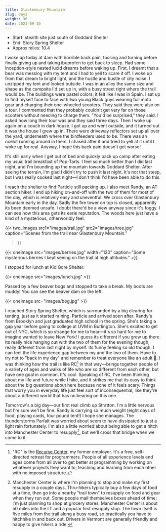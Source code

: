 ```yaml
---
title: Glastenbury Mountain
slug: day3
weight: 30
date: 2023-09-10
---
```


- Start: stealth site just south of Goddard Shelter
- End: Story Spring Shelter
- Approx miles: 10.4

I woke up today at 4am with horrible back pain, tossing and turning before finally giving up and taking ibuprofen to get back to sleep. Had some Inception-style nested lucid dreams before waking up. First, I dreamt that a bear was messing with my tent and I had to yell to scare it off. I woke up from that dream to bright light, and the hustle and bustle of city noise. I unzipped my tent and looked outside. I was in an alley the same size and shape as the campsite I'd set up in, with a busy street right where the trail would be. The buildings were pastel colors; it felt like I was in Spain. I sat up to find myself face to face with two young Black guys wearing full moto gear and charging their one-wheeled scooters. They said they were also on a tour. I commented that they probably couldn't get very far on those scooters without needing to charge them. "You'd be surprised," they said. I asked how long their tour was and they said three days. Then I woke up again on a couch in dark house. I got up and went outside, and it turned out it was the house I grew up in. There were driveway reflectors set up all over the yard, underneath where the birdfeeders used to be. There was an ocelot running around in them. I chased after it and tried to yell at it until I woke up for real. Anyway, I hope this back pain doesn't get worse!

It's still early when I get out of bed and quickly pack up camp after eating my usual trail breakfast of Pop-Tarts. I feel so much better than I did last night, and I'm bounding up the mountain towards Goddard Shelter. After seeing the terrain, I'm glad I didn't try to push it last night. It's not that steep, but I was really cooked last night—I don't think I'd have been able to do this.

I reach the shelter to find Particle still packing up. I also meet Randy, an AT section hiker. I end up hiking on-and-off with the two of them for most of the day, which is relatively easy and uneventful. We cross over Glastenbury Mountain early in the day. Sadly the fire tower on top is closed, apparently its been deemed unsafe. I doubt there'd be a view anyway since it's foggy. I can see how this area gets its eerie reputation. The woods here just have a kind of a mysterious, otherworldly feel.

{{< two_images src1="images/trail.jpg" src2="images/tree.jpg"
      caption="Scenes from the trail near Glastenbury Mountain."
>}}

{{< oneimage src="images/berries.jpg" width="120" caption="Some mysterious berries I kept seeing on the trail at high altitudes." >}}

I stopped for lunch at Kid Gore Shelter.

{{< oneimage src="images/lunch.jpg" >}}

Passed by a few beaver bogs and stopped to take a break. My boots are muddy! You can see the beaver dam on the left.

{{< oneimage src="images/bog.jpg" >}}

I reached Story Spring Shelter, which is surrounded by a big clearing for tenting, just as it started raining. Particle and arrived soon after. Randy's from Brooklyn and just graduated high school in the spring. She's taking a gap year before going to college at UVM in Burlington. She's excited to get out of NYC, which is so strange for me to hear—it's so hard for me to imagine wanted to leave New York! I guess its different if you grew up there. Its really nice hanging out with the two of them for the evening though, really different from last night by myself. Its funny feeling so old though. I can feel the life experience gap between my and the two of them. Have to try not to "back in my day" and remember to treat everyone like an adult 🙂. I was thinking how the trail is like RC[^1] in that way—brings together people of a variety of ages and walks of life who are so different from each other, but have one goal in common. It's cool. Speaking of RC, I've been thinking about my life and future while I hike, and it strikes me that its easy to think about the big questions about here because none of it feels scary. Things that worry you in everyday life just feel sort of inconsequential, like they're about a different world that has no bearing on this one.

Tomorrow's a big day—our first real climb up Stratton. I'm a little nervous but I'm sure we'l be fine. Randy is carrying so much weight (eight days of food, playing cards, four pound tent!) I hope she manages. The thunderstorms Parfait was worried about seem to have dissipated to just a light rain fortunately. I'm also a little worried about being able to get a hitch into Manchester Center to resupply[^2], but we'll cross that bridge when we come to it.

[^1]: "RC" is the [Recurse Center](https://www.recurse.com), my former employer. It's a free, self-directed retreat for programmers. People of all experience levels and ages come from all over to get better at programming by working on whatever projects they want to; teaching and learning from each other with no imposed structure.
[^2]: Manchester Center is where I'm planning to stop and make my first resupply in a couple days. Thru-hikers typically buy a few days of food at a time, then go into a nearby "trail town" to resupply on food and gear when they run out. Some people mail themselves boxes ahead of time; I'm just planning to shop at grocery stores. Manchester Center is about 50 miles into the LT and a popular first resupply stop. The town itself is five miles from the trail along a busy road, so practically you have to hitchhike in and back out. Drivers in Vermont are generally friendly and happy to give hikers a ride.

